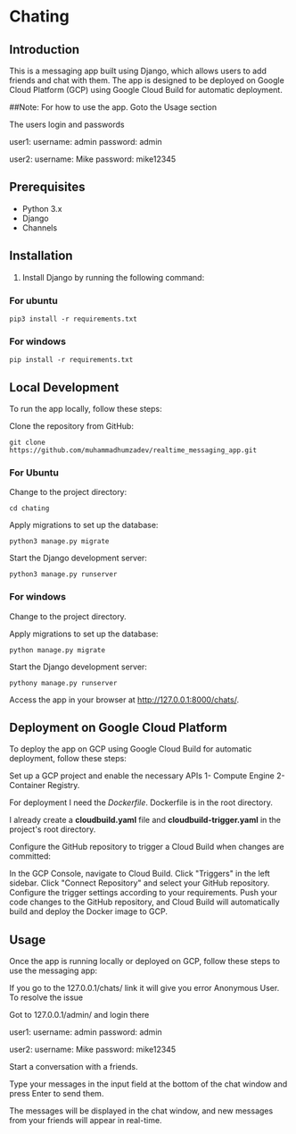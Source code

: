 # Chating

## Introduction
This is a messaging app built using Django, which allows users to add friends and chat with them. The app is designed to be deployed on Google Cloud Platform (GCP) using Google Cloud Build for automatic deployment.

##Note: For how to use the app. Goto the Usage section

The users login and passwords

user1:             username: admin
                   password: admin
                  
user2:             username: Mike
                   password: mike12345

## Prerequisites
- Python 3.x
- Django
- Channels

## Installation
1. Install Django by running the following command:

### For ubuntu

`pip3 install -r requirements.txt`

### For windows

`pip install -r requirements.txt`

## Local Development
To run the app locally, follow these steps:

Clone the repository from GitHub:

`git clone https://github.com/muhammadhumzadev/realtime_messaging_app.git`

### For Ubuntu

Change to the project directory:

`cd chating`

Apply migrations to set up the database:

`python3 manage.py migrate`

Start the Django development server:

`python3 manage.py runserver`

### For windows


Change to the project directory.

Apply migrations to set up the database:

`python manage.py migrate`

Start the Django development server:

`pythony manage.py runserver`

Access the app in your browser at http://127.0.0.1:8000/chats/.

## Deployment on Google Cloud Platform
To deploy the app on GCP using Google Cloud Build for automatic deployment, follow these steps:

Set up a GCP project and enable the necessary APIs 
1- Compute Engine
2- Container Registry.

For deployment I need the *Dockerfile*. Dockerfile is in the root directory.

I already create a **cloudbuild.yaml** file and **cloudbuild-trigger.yaml** in the project's root directory.

Configure the GitHub repository to trigger a Cloud Build when changes are committed:

In the GCP Console, navigate to Cloud Build.
Click "Triggers" in the left sidebar.
Click "Connect Repository" and select your GitHub repository.
Configure the trigger settings according to your requirements.
Push your code changes to the GitHub repository, and Cloud Build will automatically build and deploy the Docker image to GCP.

## Usage
Once the app is running locally or deployed on GCP, follow these steps to use the messaging app:

If you go to the 127.0.0.1/chats/ link it will give you error Anonymous User. To resolve the issue

Got to 127.0.0.1/admin/ and login there

user1:             username: admin
                   password: admin
                  
user2:             username: Mike
                   password: mike12345
                   
                

Start a conversation with a friends.

Type your messages in the input field at the bottom of the chat window and press Enter to send them.

The messages will be displayed in the chat window, and new messages from your friends will appear in real-time.
